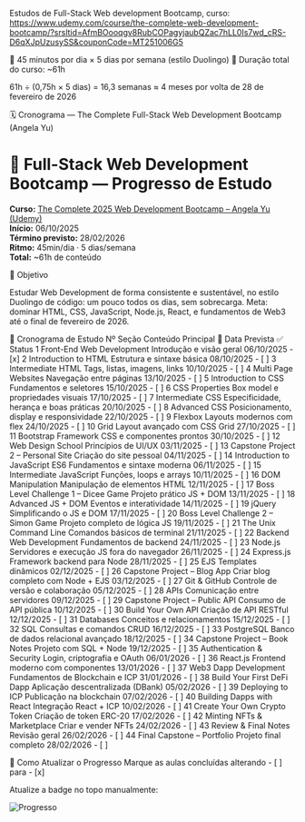 Estudos de Full-Stack Web development Bootcamp, curso:
https://www.udemy.com/course/the-complete-web-development-bootcamp/?srsltid=AfmBOooqgv8RubCOPagyjaubQZac7hLL0Is7wd_cRS-D6qXJpUzusySS&couponCode=MT251006G5

📘 45 minutos por dia × 5 dias por semana (estilo Duolingo)
📆 Duração total do curso: ~61h

61h ÷ (0,75h × 5 dias) = 16,3 semanas ≈ 4 meses
por volta de 28 de fevereiro de 2026 


🗓️ Cronograma — The Complete Full-Stack Web Development Bootcamp (Angela Yu)

# 🧠 Full-Stack Web Development Bootcamp — Progresso de Estudo

**Curso:** [The Complete 2025 Web Development Bootcamp – Angela Yu (Udemy)](https://www.udemy.com/course/the-complete-web-development-bootcamp/)  
**Início:** 06/10/2025  
**Término previsto:** 28/02/2026  
**Ritmo:** 45min/dia · 5 dias/semana  
**Total:** ~61h de conteúdo  

🎯 Objetivo

Estudar Web Development de forma consistente e sustentável,
no estilo Duolingo de código: um pouco todos os dias, sem sobrecarga.
Meta: dominar HTML, CSS, JavaScript, Node.js, React, e fundamentos de Web3
até o final de fevereiro de 2026.

📅 Cronograma de Estudo
Nº	Seção	Conteúdo Principal	📆 Data Prevista	✅ Status
1	Front-End Web Development	Introdução e visão geral	06/10/2025	- [x]
2	Introduction to HTML	Estrutura e sintaxe básica	08/10/2025	- [ ]
3	Intermediate HTML	Tags, listas, imagens, links	10/10/2025	- [ ]
4	Multi Page Websites	Navegação entre páginas	13/10/2025	- [ ]
5	Introduction to CSS	Fundamentos e seletores	15/10/2025	- [ ]
6	CSS Properties	Box model e propriedades visuais	17/10/2025	- [ ]
7	Intermediate CSS	Especificidade, herança e boas práticas	20/10/2025	- [ ]
8	Advanced CSS	Posicionamento, display e responsividade	22/10/2025	- [ ]
9	Flexbox	Layouts modernos com flex	24/10/2025	- [ ]
10	Grid	Layout avançado com CSS Grid	27/10/2025	- [ ]
11	Bootstrap	Framework CSS e componentes prontos	30/10/2025	- [ ]
12	Web Design School	Princípios de UI/UX	03/11/2025	- [ ]
13	Capstone Project 2 – Personal Site	Criação do site pessoal	04/11/2025	- [ ]
14	Introduction to JavaScript ES6	Fundamentos e sintaxe moderna	06/11/2025	- [ ]
15	Intermediate JavaScript	Funções, loops e arrays	10/11/2025	- [ ]
16	DOM Manipulation	Manipulação de elementos HTML	12/11/2025	- [ ]
17	Boss Level Challenge 1 – Dicee Game	Projeto prático JS + DOM	13/11/2025	- [ ]
18	Advanced JS + DOM	Eventos e interatividade	14/11/2025	- [ ]
19	jQuery	Simplificando o JS e DOM	17/11/2025	- [ ]
20	Boss Level Challenge 2 – Simon Game	Projeto completo de lógica JS	19/11/2025	- [ ]
21	The Unix Command Line	Comandos básicos de terminal	21/11/2025	- [ ]
22	Backend Web Development	Fundamentos de backend	24/11/2025	- [ ]
23	Node.js	Servidores e execução JS fora do navegador	26/11/2025	- [ ]
24	Express.js	Framework backend para Node	28/11/2025	- [ ]
25	EJS	Templates dinâmicos	02/12/2025	- [ ]
26	Capstone Project – Blog App	Criar blog completo com Node + EJS	03/12/2025	- [ ]
27	Git & GitHub	Controle de versão e colaboração	05/12/2025	- [ ]
28	APIs	Comunicação entre servidores	09/12/2025	- [ ]
29	Capstone Project – Public API	Consumo de API pública	10/12/2025	- [ ]
30	Build Your Own API	Criação de API RESTful	12/12/2025	- [ ]
31	Databases	Conceitos e relacionamentos	15/12/2025	- [ ]
32	SQL	Consultas e comandos CRUD	16/12/2025	- [ ]
33	PostgreSQL	Banco de dados relacional avançado	18/12/2025	- [ ]
34	Capstone Project – Book Notes	Projeto com SQL + Node	19/12/2025	- [ ]
35	Authentication & Security	Login, criptografia e OAuth	06/01/2026	- [ ]
36	React.js	Frontend moderno com componentes	13/01/2026	- [ ]
37	Web3 Dapp Development	Fundamentos de Blockchain e ICP	31/01/2026	- [ ]
38	Build Your First DeFi Dapp	Aplicação descentralizada (DBank)	05/02/2026	- [ ]
39	Deploying to ICP	Publicação na blockchain	07/02/2026	- [ ]
40	Building Dapps with React	Integração React + ICP	10/02/2026	- [ ]
41	Create Your Own Crypto Token	Criação de token ERC-20	17/02/2026	- [ ]
42	Minting NFTs & Marketplace	Criar e vender NFTs	24/02/2026	- [ ]
43	Review & Final Notes	Revisão geral	26/02/2026	- [ ]
44	Final Capstone – Portfolio	Projeto final completo	28/02/2026	- [ ]

🧩 Como Atualizar o Progresso
Marque as aulas concluídas alterando - [ ] para - [x]

Atualize a badge no topo manualmente:

![Progresso](https://img.shields.io/badge/Progresso-15%25-blue)
